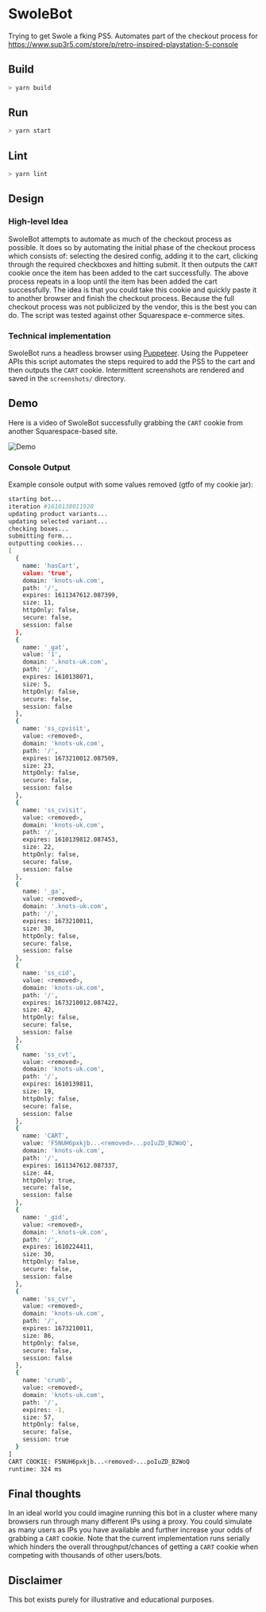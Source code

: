 # SwoleBot
Trying to get Swole a fking PS5. Automates part of the checkout process for https://www.sup3r5.com/store/p/retro-inspired-playstation-5-console

## Build
```bash
> yarn build
```

## Run
```bash
> yarn start
```

## Lint
```bash
> yarn lint
```

## Design
### High-level Idea
SwoleBot attempts to automate as much of the checkout process as possible. It does so by automating the initial phase of the checkout process which consists of: selecting the desired config, adding it to the cart, clicking through the required checkboxes and hitting submit. It then outputs the `CART` cookie once the item has been added to the cart successfully. The above process repeats in a loop until the item has been added the cart successfully. The idea is that you could take this cookie and quickly paste it to another browser and finish the checkout process. Because the full checkout process was not publicized by the vendor, this is the best you can do. The script was tested against other Squarespace e-commerce sites.

### Technical implementation
SwoleBot runs a headless browser using [Puppeteer](https://developers.google.com/web/tools/puppeteer). Using the Puppeteer APIs this script automates the steps required to add the PS5 to the cart and then outputs the `CART` cookie. Intermittent screenshots are rendered and saved in the `screenshots/` directory.

## Demo
Here is a video of SwoleBot successfully grabbing the `CART` cookie from another Squarespace-based site.

![Demo](demo/demo.gif)

### Console Output
Example console output with some values removed (gtfo of my cookie jar):

```bash
starting bot...
iteration #1610138011928
updating product variants...
updating selected variant...
checking boxes...
submitting form...
outputting cookies...
[
  {
    name: 'hasCart',
    value: 'true',
    domain: 'knots-uk.com',
    path: '/',
    expires: 1611347612.087399,
    size: 11,
    httpOnly: false,
    secure: false,
    session: false
  },
  {
    name: '_gat',
    value: '1',
    domain: '.knots-uk.com',
    path: '/',
    expires: 1610138071,
    size: 5,
    httpOnly: false,
    secure: false,
    session: false
  },
  {
    name: 'ss_cpvisit',
    value: <removed>,
    domain: 'knots-uk.com',
    path: '/',
    expires: 1673210012.087509,
    size: 23,
    httpOnly: false,
    secure: false,
    session: false
  },
  {
    name: 'ss_cvisit',
    value: <removed>,
    domain: 'knots-uk.com',
    path: '/',
    expires: 1610139812.087453,
    size: 22,
    httpOnly: false,
    secure: false,
    session: false
  },
  {
    name: '_ga',
    value: <removed>,
    domain: '.knots-uk.com',
    path: '/',
    expires: 1673210011,
    size: 30,
    httpOnly: false,
    secure: false,
    session: false
  },
  {
    name: 'ss_cid',
    value: <removed>,
    domain: 'knots-uk.com',
    path: '/',
    expires: 1673210012.087422,
    size: 42,
    httpOnly: false,
    secure: false,
    session: false
  },
  {
    name: 'ss_cvt',
    value: <removed>,
    domain: 'knots-uk.com',
    path: '/',
    expires: 1610139811,
    size: 19,
    httpOnly: false,
    secure: false,
    session: false
  },
  {
    name: 'CART',
    value: 'F5NUH6pxkjb...<removed>...poIuZD_B2WoQ',
    domain: 'knots-uk.com',
    path: '/',
    expires: 1611347612.087337,
    size: 44,
    httpOnly: true,
    secure: false,
    session: false
  },
  {
    name: '_gid',
    value: <removed>,
    domain: '.knots-uk.com',
    path: '/',
    expires: 1610224411,
    size: 30,
    httpOnly: false,
    secure: false,
    session: false
  },
  {
    name: 'ss_cvr',
    value: <removed>,
    domain: 'knots-uk.com',
    path: '/',
    expires: 1673210011,
    size: 86,
    httpOnly: false,
    secure: false,
    session: false
  },
  {
    name: 'crumb',
    value: <removed>,
    domain: 'knots-uk.com',
    path: '/',
    expires: -1,
    size: 57,
    httpOnly: false,
    secure: false,
    session: true
  }
]
CART COOKIE: F5NUH6pxkjb...<removed>...poIuZD_B2WoQ
runtime: 324 ms
```

## Final thoughts
In an ideal world you could imagine running this bot in a cluster where many browsers run through many different IPs using a proxy. You could simulate as many users as IPs you have available and further increase your odds of grabbing a `CART` cookie. Note that the current implementation runs serially which hinders the overall throughput/chances of getting a `CART` cookie when competing with thousands of other users/bots.

## Disclaimer
This bot exists purely for illustrative and educational purposes.
